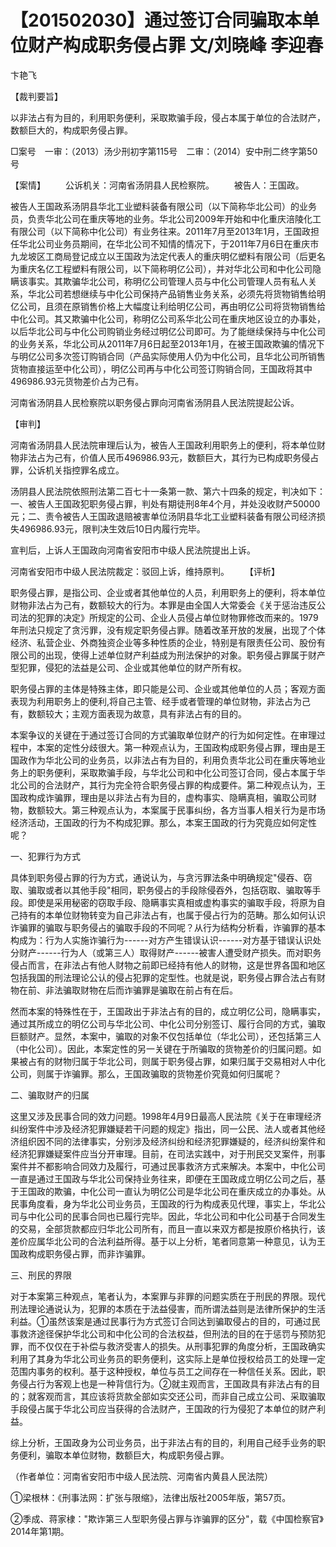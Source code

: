 # 【201502030】通过签订合同骗取本单位财产构成职务侵占罪 文/刘晓峰 李迎春

卞艳飞

【裁判要旨】

以非法占有为目的，利用职务便利，采取欺骗手段，侵占本属于单位的合法财产，数额巨大的，构成职务侵占罪。

□案号　一审：（2013）汤少刑初字第115号　二审：（2014）安中刑二终字第50号

【案情】 　　公诉机关：河南省汤阴县人民检察院。 　　被告人：王国政。

被告人王国政系汤阴县华北工业塑料装备有限公司（以下简称华北公司）的业务员，负责华北公司在重庆等地的业务。华北公司2009年开始和中化重庆涪陵化工有限公司（以下简称中化公司）有业务往来。2011年7月至2013年1月，王国政担任华北公司业务员期间，在华北公司不知情的情况下，于2011年7月6日在重庆市九龙坡区工商局登记成立以王国政为法定代表人的重庆明亿塑料有限公司（后更名为重庆名亿工程塑料有限公司，以下简称明亿公司），并对华北公司和中化公司隐瞒该事实。其欺骗华北公司，称明亿公司管理人员与中化公司管理人员有私人关系，华北公司若想继续与中化公司保持产品销售业务关系，必须先将货物销售给明亿公司，且须在原销售价格上大幅度让利给明亿公司，再由明亿公司将货物销售给中化公司。其又欺骗中化公司，称明亿公司系华北公司在重庆地区设立的办事处，以后华北公司与中化公司购销业务经过明亿公司即可。为了能继续保持与中化公司的业务关系，华北公司从2011年7月6日起至2013年1月，在被王国政欺骗的情况下与明亿公司多次签订购销合同（产品实际使用人仍为中化公司，且华北公司所销售货物直接运至中化公司），明亿公司再与中化公司签订购销合同，王国政将其中496986.93元货物差价占为己有。

河南省汤阴县人民检察院以职务侵占罪向河南省汤阴县人民法院提起公诉。

【审判】

河南省汤阴县人民法院审理后认为，被告人王国政利用职务上的便利，将本单位财物非法占为己有，价值人民币496986.93元，数额巨大，其行为已构成职务侵占罪，公诉机关指控罪名成立。

汤阴县人民法院依照刑法第二百七十一条第一款、第六十四条的规定，判决如下：一、被告人王国政犯职务侵占罪，判处有期徒刑8年4个月，并处没收财产50000元；二、责令被告人王国政退赔被害单位汤阴县华北工业塑料装备有限公司经济损失496986.93元，限判决生效后10日内履行完毕。

宣判后，上诉人王国政向河南省安阳市中级人民法院提出上诉。

河南省安阳市中级人民法院裁定：驳回上诉，维持原判。 　　【评析】

职务侵占罪，是指公司、企业或者其他单位的人员，利用职务上的便利，将本单位财物非法占为己有，数额较大的行为。本罪是由全国人大常委会《关于惩治违反公司法的犯罪的决定》所规定的公司、企业人员侵占单位财物罪修改而来的。1979年刑法只规定了贪污罪，没有规定职务侵占罪。随着改革开放的发展，出现了个体经济、私营企业、外商独资企业等多种性质的企业，特别是有限责任公司、股份有限公司的出现，使得上述单位财产利益成为刑法保护的对象。职务侵占罪属于财产型犯罪，侵犯的法益是公司、企业或其他单位的财产所有权。

职务侵占罪的主体是特殊主体，即只能是公司、企业或其他单位的人员；客观方面表现为利用职务上的便利,将自己主管、经手或者管理的单位财物，非法占为己有，数额较大；主观方面表现为故意，具有非法占有的目的。

本案争议的关键在于通过签订合同的方式骗取单位财产的行为如何定性。在审理过程中，本案的定性分歧很大。第一种观点认为，王国政构成职务侵占罪，理由是王国政作为华北公司的业务员，以非法占有为目的，利用负责华北公司在重庆等地业务上的职务便利，采取欺骗手段，与华北公司和中化公司签订合同，侵占本属于华北公司的合法财产，其行为完全符合职务侵占罪的构成要件。第二种观点认为，王国政构成诈骗罪，理由是以非法占有为目的，虚构事实、隐瞒真相，骗取公司财物，数额较大。第三种观点认为，本案属于民事纠纷，各方当事人相关行为是市场经济活动，王国政的行为不构成犯罪。那么，本案王国政的行为究竟应如何定性呢？

一、犯罪行为方式

具体到职务侵占罪的行为方式，通说认为，与贪污罪法条中明确规定"侵吞、窃取、骗取或者以其他手段"相同，职务侵占的手段除侵吞外，包括窃取、骗取等手段。即使是采用秘密的窃取手段、隐瞒事实真相或虚构事实的骗取手段，将原为自己持有的本单位财物转变为自己非法占有，也属于侵占行为的范畴。那么如何认识诈骗罪的骗取与职务侵占的骗取手段的不同呢？从行为结构分析看，诈骗罪的基本构成为：行为人实施诈骗行为------对方产生错误认识------对方基于错误认识处分财产------行为人（或第三人）取得财产------被害人遭受财产损失。而对职务侵占而言，在非法占有他人财物之前即已经持有他人的财物，这是世界各国和地区包括我国的刑法理论公认的侵占犯罪的定型性。也就是说，职务侵占罪合法占有财物在前、非法骗取财物在后而诈骗罪是骗取在前占有在后。

然而本案的特殊性在于，王国政出于非法占有的目的，成立明亿公司，隐瞒事实，通过其所成立的明亿公司与华北公司、中化公司分别签订、履行合同的方式，骗取巨额财产。显然，本案中，骗取的对象不仅包括单位（华北公司），还包括第三人（中化公司）。因此，本案定性的另一关键在于所骗取的货物差价的归属问题。如果被占有的财物归属于华北公司，则属于职务侵占罪，如果归属于交易相对人中化公司，则属于诈骗罪。那么，王国政骗取的货物差价究竟如何归属呢？

二、骗取财产的归属

这里又涉及民事合同的效力问题。1998年4月9日最高人民法院《关于在审理经济纠纷案件中涉及经济犯罪嫌疑若干问题的规定》指出，同一公民、法人或者其他经济组织因不同的法律事实，分别涉及经济纠纷和经济犯罪嫌疑的，经济纠纷案件和经济犯罪嫌疑案件应当分开审理。目前，在司法实践中，对于刑民交叉案件，刑事案件并不都影响合同效力及履行，可通过民事救济方式来解决。本案中，中化公司一直是通过王国政与华北公司保持业务往来，即便在王国政成立明亿公司之后，基于王国政的欺骗，中化公司一直认为明亿公司是华北公司在重庆成立的办事处。从民事角度看，身为华北公司业务员，王国政的行为构成表见代理，事实上，华北公司与中化公司的民事合同也已履行完毕。因此，华北公司和中化公司基于合同发生的交易，全部货款都应归华北公司所有，而且一直以来双方都是按原价格执行，该差价应属华北公司的合法利益所得。基于以上分析，笔者同意第一种意见，认为王国政构成职务侵占罪，而非诈骗罪。

三、刑民的界限

对于本案第三种观点，笔者认为，本案罪与非罪的问题实质在于刑民的界限。现代刑法理论通说认为，犯罪的本质在于法益侵害，而所谓法益则是法律所保护的生活利益。①虽然该案是通过民事行为方式签订合同达到骗取侵占的目的，可通过民事救济途径保护华北公司和中化公司的合法权益，但刑法的目的在于惩罚与预防犯罪，而不仅仅在于补偿与救济受害人的损失。从刑事犯罪的角度分析，王国政确实利用了其身为华北公司业务员的职务便利，这实际上是单位授权给员工的处理一定范围内事务的权利。基于这种授权，单位与员工之间存在一种信任关系。因此，职务侵占行为客观上也是一种背信行为。②就主观而言，王国政具有非法占有的目的；就客观而言，其应该将货款全部如实交还公司，而非自己成立公司、采取骗取手段侵占属于华北公司应当获得的合法财产，王国政的行为侵犯了本单位的财产利益。

综上分析，王国政身为公司业务员，出于非法占有的目的，利用自己经手业务的职务便利，骗取本单位财物，数额巨大，构成职务侵占罪。

（作者单位：河南省安阳市中级人民法院、河南省内黄县人民法院）

①梁根林：《刑事法网：扩张与限缩》，法律出版社2005年版，第57页。

②季成、蒋家棣："欺诈第三人型职务侵占罪与诈骗罪的区分"，载《中国检察官》2014年第1期。
